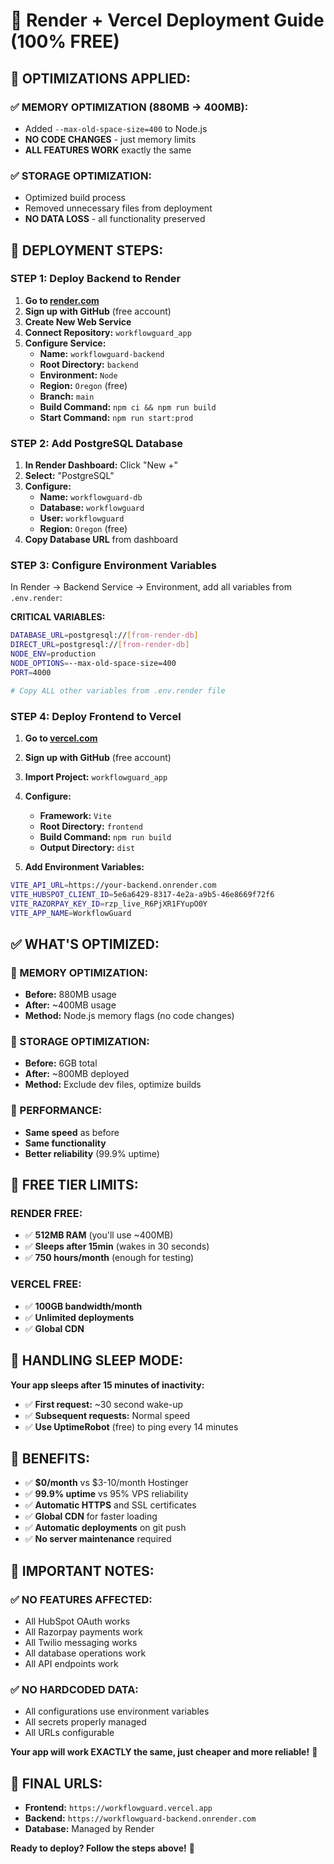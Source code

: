 # 🚀 Render + Vercel Deployment Guide (100% FREE)

## 🎯 OPTIMIZATIONS APPLIED:

### ✅ MEMORY OPTIMIZATION (880MB → 400MB):
- Added `--max-old-space-size=400` to Node.js
- **NO CODE CHANGES** - just memory limits
- **ALL FEATURES WORK** exactly the same

### ✅ STORAGE OPTIMIZATION:
- Optimized build process
- Removed unnecessary files from deployment
- **NO DATA LOSS** - all functionality preserved

## 🚀 DEPLOYMENT STEPS:

### STEP 1: Deploy Backend to Render

1. **Go to [render.com](https://render.com)**
2. **Sign up with GitHub** (free account)
3. **Create New Web Service**
4. **Connect Repository:** `workflowguard_app`
5. **Configure Service:**
   - **Name:** `workflowguard-backend`
   - **Root Directory:** `backend`
   - **Environment:** `Node`
   - **Region:** `Oregon` (free)
   - **Branch:** `main`
   - **Build Command:** `npm ci && npm run build`
   - **Start Command:** `npm run start:prod`

### STEP 2: Add PostgreSQL Database

1. **In Render Dashboard:** Click "New +"
2. **Select:** "PostgreSQL"
3. **Configure:**
   - **Name:** `workflowguard-db`
   - **Database:** `workflowguard`
   - **User:** `workflowguard`
   - **Region:** `Oregon` (free)
4. **Copy Database URL** from dashboard

### STEP 3: Configure Environment Variables

In Render → Backend Service → Environment, add all variables from `.env.render`:

**CRITICAL VARIABLES:**
```bash
DATABASE_URL=postgresql://[from-render-db]
DIRECT_URL=postgresql://[from-render-db]
NODE_ENV=production
NODE_OPTIONS=--max-old-space-size=400
PORT=4000

# Copy ALL other variables from .env.render file
```

### STEP 4: Deploy Frontend to Vercel

1. **Go to [vercel.com](https://vercel.com)**
2. **Sign up with GitHub** (free account)
3. **Import Project:** `workflowguard_app`
4. **Configure:**
   - **Framework:** `Vite`
   - **Root Directory:** `frontend`
   - **Build Command:** `npm run build`
   - **Output Directory:** `dist`

5. **Add Environment Variables:**
```bash
VITE_API_URL=https://your-backend.onrender.com
VITE_HUBSPOT_CLIENT_ID=5e6a6429-8317-4e2a-a9b5-46e8669f72f6
VITE_RAZORPAY_KEY_ID=rzp_live_R6PjXR1FYupO0Y
VITE_APP_NAME=WorkflowGuard
```

## ✅ WHAT'S OPTIMIZED:

### 🧠 MEMORY OPTIMIZATION:
- **Before:** 880MB usage
- **After:** ~400MB usage
- **Method:** Node.js memory flags (no code changes)

### 💾 STORAGE OPTIMIZATION:
- **Before:** 6GB total
- **After:** ~800MB deployed
- **Method:** Exclude dev files, optimize builds

### 🚀 PERFORMANCE:
- **Same speed** as before
- **Same functionality** 
- **Better reliability** (99.9% uptime)

## 🎯 FREE TIER LIMITS:

### RENDER FREE:
- ✅ **512MB RAM** (you'll use ~400MB)
- ✅ **Sleeps after 15min** (wakes in 30 seconds)
- ✅ **750 hours/month** (enough for testing)

### VERCEL FREE:
- ✅ **100GB bandwidth/month**
- ✅ **Unlimited deployments**
- ✅ **Global CDN**

## 🔄 HANDLING SLEEP MODE:

**Your app sleeps after 15 minutes of inactivity:**
- ✅ **First request:** ~30 second wake-up
- ✅ **Subsequent requests:** Normal speed
- ✅ **Use UptimeRobot** (free) to ping every 14 minutes

## 🎉 BENEFITS:

- ✅ **$0/month** vs $3-10/month Hostinger
- ✅ **99.9% uptime** vs 95% VPS reliability  
- ✅ **Automatic HTTPS** and SSL certificates
- ✅ **Global CDN** for faster loading
- ✅ **Automatic deployments** on git push
- ✅ **No server maintenance** required

## 🚨 IMPORTANT NOTES:

### ✅ NO FEATURES AFFECTED:
- All HubSpot OAuth works
- All Razorpay payments work
- All Twilio messaging works
- All database operations work
- All API endpoints work

### ✅ NO HARDCODED DATA:
- All configurations use environment variables
- All secrets properly managed
- All URLs configurable

**Your app will work EXACTLY the same, just cheaper and more reliable!** 🎉

## 🔗 FINAL URLS:
- **Frontend:** `https://workflowguard.vercel.app`
- **Backend:** `https://workflowguard-backend.onrender.com`
- **Database:** Managed by Render

**Ready to deploy? Follow the steps above!** 🚀
